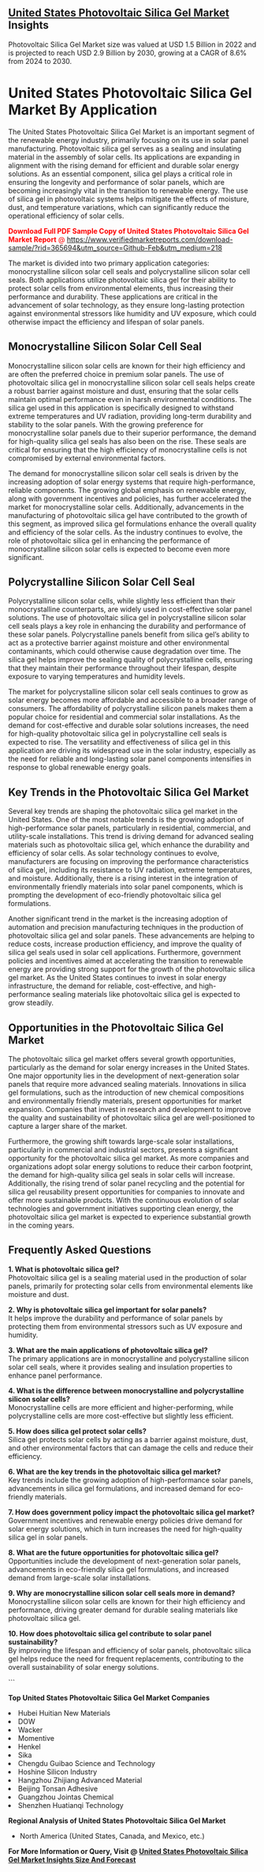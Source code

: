 <h2><a href="https://www.verifiedmarketreports.com/download-sample/?rid=365694&amp;utm_source=Github-Feb&amp;utm_medium=218" target="_blank">United States Photovoltaic Silica Gel Market</a> Insights</h2><p>Photovoltaic Silica Gel Market size was valued at USD 1.5 Billion in 2022 and is projected to reach USD 2.9 Billion by 2030, growing at a CAGR of 8.6% from 2024 to 2030.</p><p> <h1>United States Photovoltaic Silica Gel Market By Application</h1> <p>The United States Photovoltaic Silica Gel Market is an important segment of the renewable energy industry, primarily focusing on its use in solar panel manufacturing. Photovoltaic silica gel serves as a sealing and insulating material in the assembly of solar cells. Its applications are expanding in alignment with the rising demand for efficient and durable solar energy solutions. As an essential component, silica gel plays a critical role in ensuring the longevity and performance of solar panels, which are becoming increasingly vital in the transition to renewable energy. The use of silica gel in photovoltaic systems helps mitigate the effects of moisture, dust, and temperature variations, which can significantly reduce the operational efficiency of solar cells. <p><span class=""><span style="color: #ff0000;"><strong>Download Full PDF Sample Copy of United States Photovoltaic Silica Gel Market Report</strong> @ </span><a href="https://www.verifiedmarketreports.com/download-sample/?rid=365694&amp;utm_source=Github-Feb&amp;utm_medium=218" target="_blank">https://www.verifiedmarketreports.com/download-sample/?rid=365694&amp;utm_source=Github-Feb&amp;utm_medium=218</a></span></p> <p>The market is divided into two primary application categories: monocrystalline silicon solar cell seals and polycrystalline silicon solar cell seals. Both applications utilize photovoltaic silica gel for their ability to protect solar cells from environmental elements, thus increasing their performance and durability. These applications are critical in the advancement of solar technology, as they ensure long-lasting protection against environmental stressors like humidity and UV exposure, which could otherwise impact the efficiency and lifespan of solar panels.</p> <h2>Monocrystalline Silicon Solar Cell Seal</h2> <p>Monocrystalline silicon solar cells are known for their high efficiency and are often the preferred choice in premium solar panels. The use of photovoltaic silica gel in monocrystalline silicon solar cell seals helps create a robust barrier against moisture and dust, ensuring that the solar cells maintain optimal performance even in harsh environmental conditions. The silica gel used in this application is specifically designed to withstand extreme temperatures and UV radiation, providing long-term durability and stability to the solar panels. With the growing preference for monocrystalline solar panels due to their superior performance, the demand for high-quality silica gel seals has also been on the rise. These seals are critical for ensuring that the high efficiency of monocrystalline cells is not compromised by external environmental factors.</p> <p>The demand for monocrystalline silicon solar cell seals is driven by the increasing adoption of solar energy systems that require high-performance, reliable components. The growing global emphasis on renewable energy, along with government incentives and policies, has further accelerated the market for monocrystalline solar cells. Additionally, advancements in the manufacturing of photovoltaic silica gel have contributed to the growth of this segment, as improved silica gel formulations enhance the overall quality and efficiency of the solar cells. As the industry continues to evolve, the role of photovoltaic silica gel in enhancing the performance of monocrystalline silicon solar cells is expected to become even more significant.</p> <h2>Polycrystalline Silicon Solar Cell Seal</h2> <p>Polycrystalline silicon solar cells, while slightly less efficient than their monocrystalline counterparts, are widely used in cost-effective solar panel solutions. The use of photovoltaic silica gel in polycrystalline silicon solar cell seals plays a key role in enhancing the durability and performance of these solar panels. Polycrystalline panels benefit from silica gel’s ability to act as a protective barrier against moisture and other environmental contaminants, which could otherwise cause degradation over time. The silica gel helps improve the sealing quality of polycrystalline cells, ensuring that they maintain their performance throughout their lifespan, despite exposure to varying temperatures and humidity levels.</p> <p>The market for polycrystalline silicon solar cell seals continues to grow as solar energy becomes more affordable and accessible to a broader range of consumers. The affordability of polycrystalline silicon panels makes them a popular choice for residential and commercial solar installations. As the demand for cost-effective and durable solar solutions increases, the need for high-quality photovoltaic silica gel in polycrystalline cell seals is expected to rise. The versatility and effectiveness of silica gel in this application are driving its widespread use in the solar industry, especially as the need for reliable and long-lasting solar panel components intensifies in response to global renewable energy goals.</p> <h2>Key Trends in the Photovoltaic Silica Gel Market</h2> <p>Several key trends are shaping the photovoltaic silica gel market in the United States. One of the most notable trends is the growing adoption of high-performance solar panels, particularly in residential, commercial, and utility-scale installations. This trend is driving demand for advanced sealing materials such as photovoltaic silica gel, which enhance the durability and efficiency of solar cells. As solar technology continues to evolve, manufacturers are focusing on improving the performance characteristics of silica gel, including its resistance to UV radiation, extreme temperatures, and moisture. Additionally, there is a rising interest in the integration of environmentally friendly materials into solar panel components, which is prompting the development of eco-friendly photovoltaic silica gel formulations.</p> <p>Another significant trend in the market is the increasing adoption of automation and precision manufacturing techniques in the production of photovoltaic silica gel and solar panels. These advancements are helping to reduce costs, increase production efficiency, and improve the quality of silica gel seals used in solar cell applications. Furthermore, government policies and incentives aimed at accelerating the transition to renewable energy are providing strong support for the growth of the photovoltaic silica gel market. As the United States continues to invest in solar energy infrastructure, the demand for reliable, cost-effective, and high-performance sealing materials like photovoltaic silica gel is expected to grow steadily.</p> <h2>Opportunities in the Photovoltaic Silica Gel Market</h2> <p>The photovoltaic silica gel market offers several growth opportunities, particularly as the demand for solar energy increases in the United States. One major opportunity lies in the development of next-generation solar panels that require more advanced sealing materials. Innovations in silica gel formulations, such as the introduction of new chemical compositions and environmentally friendly materials, present opportunities for market expansion. Companies that invest in research and development to improve the quality and sustainability of photovoltaic silica gel are well-positioned to capture a larger share of the market.</p> <p>Furthermore, the growing shift towards large-scale solar installations, particularly in commercial and industrial sectors, presents a significant opportunity for the photovoltaic silica gel market. As more companies and organizations adopt solar energy solutions to reduce their carbon footprint, the demand for high-quality silica gel seals in solar cells will increase. Additionally, the rising trend of solar panel recycling and the potential for silica gel reusability present opportunities for companies to innovate and offer more sustainable products. With the continuous evolution of solar technologies and government initiatives supporting clean energy, the photovoltaic silica gel market is expected to experience substantial growth in the coming years.</p> <h2>Frequently Asked Questions</h2> <p><strong>1. What is photovoltaic silica gel?</strong><br>Photovoltaic silica gel is a sealing material used in the production of solar panels, primarily for protecting solar cells from environmental elements like moisture and dust.</p> <p><strong>2. Why is photovoltaic silica gel important for solar panels?</strong><br>It helps improve the durability and performance of solar panels by protecting them from environmental stressors such as UV exposure and humidity.</p> <p><strong>3. What are the main applications of photovoltaic silica gel?</strong><br>The primary applications are in monocrystalline and polycrystalline silicon solar cell seals, where it provides sealing and insulation properties to enhance panel performance.</p> <p><strong>4. What is the difference between monocrystalline and polycrystalline silicon solar cells?</strong><br>Monocrystalline cells are more efficient and higher-performing, while polycrystalline cells are more cost-effective but slightly less efficient.</p> <p><strong>5. How does silica gel protect solar cells?</strong><br>Silica gel protects solar cells by acting as a barrier against moisture, dust, and other environmental factors that can damage the cells and reduce their efficiency.</p> <p><strong>6. What are the key trends in the photovoltaic silica gel market?</strong><br>Key trends include the growing adoption of high-performance solar panels, advancements in silica gel formulations, and increased demand for eco-friendly materials.</p> <p><strong>7. How does government policy impact the photovoltaic silica gel market?</strong><br>Government incentives and renewable energy policies drive demand for solar energy solutions, which in turn increases the need for high-quality silica gel in solar panels.</p> <p><strong>8. What are the future opportunities for photovoltaic silica gel?</strong><br>Opportunities include the development of next-generation solar panels, advancements in eco-friendly silica gel formulations, and increased demand from large-scale solar installations.</p> <p><strong>9. Why are monocrystalline silicon solar cell seals more in demand?</strong><br>Monocrystalline silicon solar cells are known for their high efficiency and performance, driving greater demand for durable sealing materials like photovoltaic silica gel.</p> <p><strong>10. How does photovoltaic silica gel contribute to solar panel sustainability?</strong><br>By improving the lifespan and efficiency of solar panels, photovoltaic silica gel helps reduce the need for frequent replacements, contributing to the overall sustainability of solar energy solutions.</p> ```</p><p><strong>Top United States Photovoltaic Silica Gel Market Companies</strong></p><div data-test-id=""><p><li>Hubei Huitian New Materials</li><li> DOW</li><li> Wacker</li><li> Momentive</li><li> Henkel</li><li> Sika</li><li> Chengdu Guibao Science and Technology</li><li> Hoshine Silicon Industry</li><li> Hangzhou Zhijiang Advanced Material</li><li> Beijing Tonsan Adhesive</li><li> Guangzhou Jointas Chemical</li><li> Shenzhen Huatianqi Technology</li></p><div><strong>Regional Analysis of&nbsp;United States Photovoltaic Silica Gel Market</strong></div><ul><li dir="ltr"><p dir="ltr">North America&nbsp;(United States, Canada, and Mexico, etc.)</p></li></ul><p><strong>For More Information or Query, Visit @&nbsp;</strong><strong><a href="https://www.verifiedmarketreports.com/product/photovoltaic-silica-gel-market/?utm_source=Github-Feb&amp;utm_medium=218" target="_blank">United States Photovoltaic Silica Gel Market Insights Size And Forecast</a></strong></p></div>
